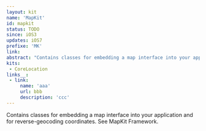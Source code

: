 ```yaml
---
layout: kit
name: 'MapKit'
id: mapkit
status: TODO
since: iOS3
updates: iOS7
prefixe: 'MK'
link: 
abstract: "Contains classes for embedding a map interface into your application and for reverse-geocoding coordinates. See MapKit Framework."
kits:
 - CoreLocation
links__:
 - link:
     name: 'aaa'
     url: bbb
     description: 'ccc'
---
```


Contains classes for embedding a map interface into your application and for reverse-geocoding coordinates. See MapKit Framework.
